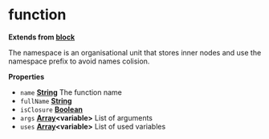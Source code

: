 <!-- Generated by documentation.js. Update this documentation by updating the source code. -->

# function

**Extends from [block](BLOCK.md)**

The namespace is an organisational unit that stores
inner nodes and use the namespace prefix to avoid
names colision.

**Properties**

-   `name` **[String](https://developer.mozilla.org/en-US/docs/Web/JavaScript/Reference/Global_Objects/String)** The function name
-   `fullName` **[String](https://developer.mozilla.org/en-US/docs/Web/JavaScript/Reference/Global_Objects/String)** 
-   `isClosure` **[Boolean](https://developer.mozilla.org/en-US/docs/Web/JavaScript/Reference/Global_Objects/Boolean)** 
-   `args` **[Array](https://developer.mozilla.org/en-US/docs/Web/JavaScript/Reference/Global_Objects/Array)&lt;variable>** List of arguments
-   `uses` **[Array](https://developer.mozilla.org/en-US/docs/Web/JavaScript/Reference/Global_Objects/Array)&lt;variable>** List of used variables

